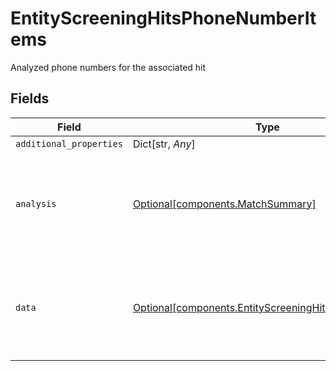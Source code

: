 # EntityScreeningHitsPhoneNumberItems

Analyzed phone numbers for the associated hit


## Fields

| Field                                                                                                        | Type                                                                                                         | Required                                                                                                     | Description                                                                                                  |
| ------------------------------------------------------------------------------------------------------------ | ------------------------------------------------------------------------------------------------------------ | ------------------------------------------------------------------------------------------------------------ | ------------------------------------------------------------------------------------------------------------ |
| `additional_properties`                                                                                      | Dict[str, *Any*]                                                                                             | :heavy_minus_sign:                                                                                           | N/A                                                                                                          |
| `analysis`                                                                                                   | [Optional[components.MatchSummary]](../../models/shared/matchsummary.md)                                     | :heavy_minus_sign:                                                                                           | Summary object reflecting the match result of the associated data                                            |
| `data`                                                                                                       | [Optional[components.EntityScreeningHitPhoneNumbers]](../../models/shared/entityscreeninghitphonenumbers.md) | :heavy_minus_sign:                                                                                           | Phone number information associated with the entity screening hit                                            |
